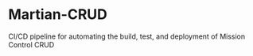 # Martian-CRUD
CI/CD pipeline for automating the build, test, and deployment of Mission Control CRUD
